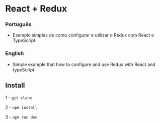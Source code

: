 # React + Redux

### Português
- Exemplo simples de como configurar e utilizar o Redux com React e TypeScript.

### English
- Simple example that how to configure and use Redux with React and typeScript.

## Install

1 - ``git clone``

2 - ``npm install``

3 - ``npm run dev``






